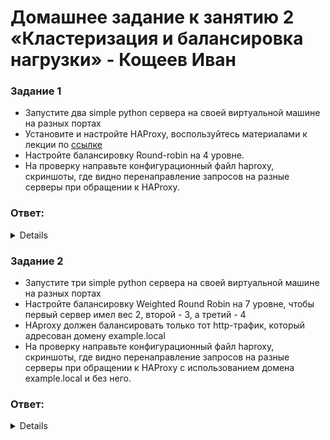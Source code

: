 # Домашнее задание к занятию 2 «Кластеризация и балансировка нагрузки» - Кощеев Иван

### Задание 1
- Запустите два simple python сервера на своей виртуальной машине на разных портах
- Установите и настройте HAProxy, воспользуйтесь материалами к лекции по [ссылке](2/)
- Настройте балансировку Round-robin на 4 уровне.
- На проверку направьте конфигурационный файл haproxy, скриншоты, где видно перенаправление запросов на разные серверы при обращении к HAProxy.

### Ответ:

<details>

![image1](https://github.com/SirSeoPro/09-02/blob/main/1.png)

</details>

### Задание 2
- Запустите три simple python сервера на своей виртуальной машине на разных портах
- Настройте балансировку Weighted Round Robin на 7 уровне, чтобы первый сервер имел вес 2, второй - 3, а третий - 4
- HAproxy должен балансировать только тот http-трафик, который адресован домену example.local
- На проверку направьте конфигурационный файл haproxy, скриншоты, где видно перенаправление запросов на разные серверы при обращении к HAProxy c использованием домена example.local и без него.

### Ответ:

<details>

![image2](https://github.com/SirSeoPro/09-02/blob/main/1.png)

</details>

